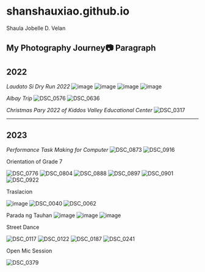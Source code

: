 # shanshauxiao.github.io
Shaula Jobelle D. Velan

**My Photography Journey📷**
Paragraph
---
## **2022**

*Laudato Si Dry Run 2022*
![image](https://github.com/shanshauxiao/shanshauxiao.github.io/assets/150984521/b68e280f-c60f-48fa-9777-ad75010e2d9d)
![image](https://github.com/shanshauxiao/shanshauxiao.github.io/assets/150984521/bb99f72d-1271-4249-86f8-dc506b3367b5)
![image](https://github.com/shanshauxiao/shanshauxiao.github.io/assets/150984521/85f3e0b3-73ef-4cd6-9a47-577334107a01)
![image](https://github.com/shanshauxiao/shanshauxiao.github.io/assets/150984521/fdb94baf-39eb-428f-8050-c233f4dfcf80)

*Albay Trip*
![DSC_0576](https://github.com/shanshauxiao/shanshauxiao.github.io/assets/150984521/1dc1645f-b1af-4b28-b8e0-af951412b445)
![DSC_0636](https://github.com/shanshauxiao/shanshauxiao.github.io/assets/150984521/c7d32032-924a-4b1d-9b19-12a1ddbf3ab6)

*Christmas Pary 2022 of Kiddos Valley Educational Center*
![DSC_0317](https://github.com/shanshauxiao/shanshauxiao.github.io/assets/150984521/ffb55a1c-42ba-4314-a7b0-8212c0ea5c84)

---
## **2023**

*Performance Task Making for Computer*
![DSC_0873](https://github.com/shanshauxiao/shanshauxiao.github.io/assets/150984521/d177c8ad-8590-419a-afa9-84d12f3b3b6a)
![DSC_0916](https://github.com/shanshauxiao/shanshauxiao.github.io/assets/150984521/736731b7-85e5-4f1f-9fc6-283ce95a3c4b)

Orientation of Grade 7

![DSC_0776](https://github.com/shanshauxiao/shanshauxiao.github.io/assets/150984521/685a080e-9c2c-4d79-9d56-74a5c1c5de03)
![DSC_0804](https://github.com/shanshauxiao/shanshauxiao.github.io/assets/150984521/088281d1-1ca5-4a23-911d-99fd611c431f)
![DSC_0888](https://github.com/shanshauxiao/shanshauxiao.github.io/assets/150984521/fa1d71c0-c4b7-46f5-8302-6a7ec1c32d8a)
![DSC_0897](https://github.com/shanshauxiao/shanshauxiao.github.io/assets/150984521/bcc7a322-8475-429a-ad14-67d730bbe756)
![DSC_0901](https://github.com/shanshauxiao/shanshauxiao.github.io/assets/150984521/a1245897-69bf-4538-a93e-23dc5a6f5acc)
![DSC_0922](https://github.com/shanshauxiao/shanshauxiao.github.io/assets/150984521/c8382f56-0b6f-40ce-87aa-6abe9aa6c955)

Traslacion

![image](https://github.com/shanshauxiao/shanshauxiao.github.io/assets/150984521/ce6054a3-b003-483c-8375-f0ad985a9307)
![DSC_0040](https://github.com/shanshauxiao/shanshauxiao.github.io/assets/150984521/9fa1b25a-358d-46ef-a5de-8315f80714f4)
![DSC_0062](https://github.com/shanshauxiao/shanshauxiao.github.io/assets/150984521/171134fe-5410-479b-8572-ee377c1bbba4)

Parada ng Tauhan
![image](https://github.com/shanshauxiao/shanshauxiao.github.io/assets/150984521/7c237cc3-a2a3-4ff8-ba1d-1f8e127cc186)
![image](https://github.com/shanshauxiao/shanshauxiao.github.io/assets/150984521/aaa26d09-e6a2-4c8b-bb2c-ecf83d0f77b3)
![image](https://github.com/shanshauxiao/shanshauxiao.github.io/assets/150984521/eac2bab0-29dc-42dc-bb37-99a82b534bbf)

Street Dance

![DSC_0117](https://github.com/shanshauxiao/shanshauxiao.github.io/assets/150984521/ee52a7de-7142-4ea2-b5ae-8245cd65098f)
![DSC_0122](https://github.com/shanshauxiao/shanshauxiao.github.io/assets/150984521/4974773c-a7a6-4535-9be7-a1c95950c116)
![DSC_0187](https://github.com/shanshauxiao/shanshauxiao.github.io/assets/150984521/c4f3dde0-de10-4d91-a10f-ba08100af784)
![DSC_0241](https://github.com/shanshauxiao/shanshauxiao.github.io/assets/150984521/21604214-5e52-4aeb-8b7d-5be56e9ea3d2)

Open Mic Session

![DSC_0379](https://github.com/shanshauxiao/shanshauxiao.github.io/assets/150984521/818f8fc4-791e-438a-be80-eafd3925a005)
